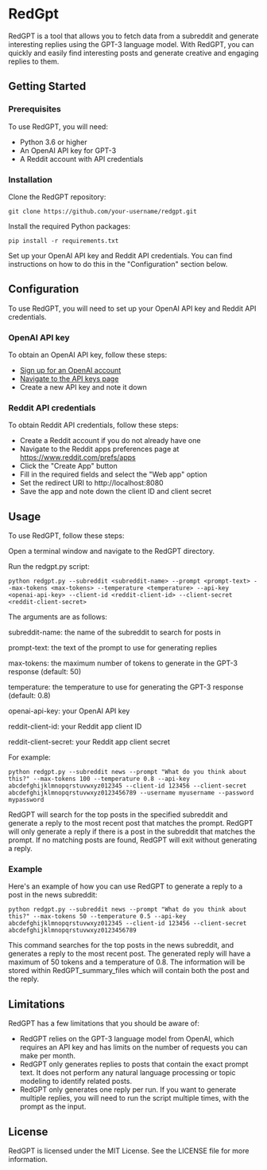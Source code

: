 # RedGpt

RedGPT is a tool that allows you to fetch data from a subreddit and generate interesting replies using the GPT-3 language model. With RedGPT, you can quickly and easily find interesting posts and generate creative and engaging replies to them.

## Getting Started

### Prerequisites
To use RedGPT, you will need:

- Python 3.6 or higher
- An OpenAI API key for GPT-3
- A Reddit account with API credentials

### Installation

Clone the RedGPT repository:

```
git clone https://github.com/your-username/redgpt.git
```

Install the required Python packages:

```
pip install -r requirements.txt
```

Set up your OpenAI API key and Reddit API credentials. You can find instructions on how to do this in the "Configuration" section below.

## Configuration

To use RedGPT, you will need to set up your OpenAI API key and Reddit API credentials.

### OpenAI API key

To obtain an OpenAI API key, follow these steps:

- [Sign up for an OpenAI account](https://beta.openai.com/signup/)
- [Navigate to the API keys page](https://beta.openai.com/account/api-keys/)
- Create a new API key and note it down


### Reddit API credentials

To obtain Reddit API credentials, follow these steps:

- Create a Reddit account if you do not already have one
- Navigate to the Reddit apps preferences page at https://www.reddit.com/prefs/apps
- Click the "Create App" button
- Fill in the required fields and select the "Web app" option
- Set the redirect URI to http://localhost:8080
- Save the app and note down the client ID and client secret 

## Usage

To use RedGPT, follow these steps:

Open a terminal window and navigate to the RedGPT directory.

Run the redgpt.py script:

```
python redgpt.py --subreddit <subreddit-name> --prompt <prompt-text> --max-tokens <max-tokens> --temperature <temperature> --api-key <openai-api-key> --client-id <reddit-client-id> --client-secret <reddit-client-secret>
```

The arguments are as follows:

subreddit-name: the name of the subreddit to search for posts in

prompt-text: the text of the prompt to use for generating replies

max-tokens: the maximum number of tokens to generate in the GPT-3 response (default: 50)

temperature: the temperature to use for generating the GPT-3 response (default: 0.8)

openai-api-key: your OpenAI API key

reddit-client-id: your Reddit app client ID

reddit-client-secret: your Reddit app client secret

For example:
```
python redgpt.py --subreddit news --prompt "What do you think about this?" --max-tokens 100 --temperature 0.8 --api-key abcdefghijklmnopqrstuvwxyz012345 --client-id 123456 --client-secret abcdefghijklmnopqrstuvwxyz0123456789 --username myusername --password mypassword
```

RedGPT will search for the top posts in the specified subreddit and generate a reply to the most recent post that matches the prompt. RedGPT will only generate a reply if there is a post in the subreddit that matches the prompt. If no matching posts are found, RedGPT will exit without generating a reply.

### Example

Here's an example of how you can use RedGPT to generate a reply to a post in the news subreddit:

```
python redgpt.py --subreddit news --prompt "What do you think about this?" --max-tokens 50 --temperature 0.5 --api-key abcdefghijklmnopqrstuvwxyz012345 --client-id 123456 --client-secret abcdefghijklmnopqrstuvwxyz0123456789
```

This command searches for the top posts in the news subreddit, and generates a reply to the most recent post. The generated reply will have a maximum of 50 tokens and a temperature of 0.8. The information will be stored within RedGPT_summary_files which will contain both the post and the reply.

## Limitations

RedGPT has a few limitations that you should be aware of:

- RedGPT relies on the GPT-3 language model from OpenAI, which requires an API key and has limits on the number of requests you can make per month.
- RedGPT only generates replies to posts that contain the exact prompt text. It does not perform any natural language processing or topic modeling to identify related posts.
- RedGPT only generates one reply per run. If you want to generate multiple replies, you will need to run the script multiple times, with the prompt as the input.

## License
RedGPT is licensed under the MIT License. See the LICENSE file for more information.
